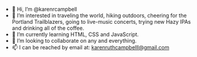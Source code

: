 - 👋 Hi, I’m @karenrcampbell
- 👀 I’m interested in traveling the world, hiking outdoors, cheering for the Portland Trailblazers, going to live-music concerts, trying new Hazy IPAs and drinking all of the coffee.
- 🌱 I’m currently learning HTML, CSS and JavaScript.
- 💞️ I’m looking to collaborate on any and everything.
- 📫 I can be reached by email at: karenruthcampbelll@gmail.com

<!---
karenrcampbell/karenrcampbell is a ✨ special ✨ repository because its `README.md` (this file) appears on your GitHub profile.
You can click the Preview link to take a look at your changes.
--->
